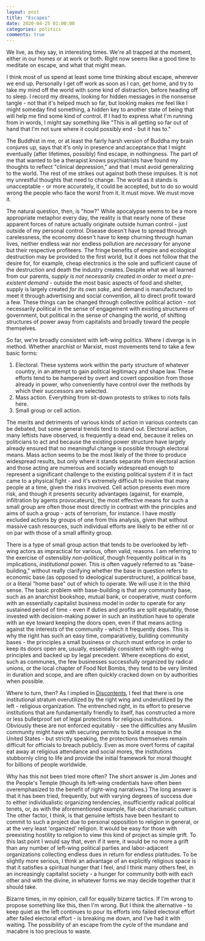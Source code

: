 ```yaml
---
layout: post
title: "Escapes"
date: 2020-04-25 01:00:00
categories: politics
comments: true
---
```

We live, as they say, in interesting times. We're all trapped at the moment, either in our homes or at work or both. Right now seems like a good time to meditate on escape, and what that might mean.

I think most of us spend at least some time thinking about escape, wherever we end up. Personally I get off work as soon as I can, get home, and try to take my mind off the world with some kind of distraction, before heading off to sleep. I record my dreams, looking for hidden messages in the nonsense tangle - not that it's helped much so far, but looking makes me feel like I might someday find something, a hidden key to another state of being that will help me find some kind of control. If I had to express what I'm running from in words, I might say something like "This is all getting so far out of hand that I'm not sure where it could possibly end - but it has to."

The Buddhist in me, or at least the fairly harsh version of Buddha my brain conjures up, says that it's only in presence and acceptance that I might eventually (after lifetimes, possibly) find escape, in nothingness. The part of me that wanted to be a therapist knows psychiatrists have found my thoughts to reflect "clinical depression," and that I must avoid generalizing to the world. The rest of me strikes out against both these impulses. It is not my unrestful thoughts that need to change. The world as it stands is unacceptable - or more accurately, it could be accepted, but to do so would wrong the people who face the worst from it. It must move. We must move it.

The natural question, then, is "how?" While apocalypse seems to be a more appropriate metaphor every day, the reality is that nearly none of these apparent forces of nature actually originate outside human control - just outside of my personal control. Disease doesn't have to spread through carelessness, the economy doesn't have to keep churning through human lives, neither endless war nor endless pollution are *necessary* for anyone but their respective profiteers. The fringe benefits of empire and ecological destruction may be provided to the first world, but it does not follow that the desire for, for example, cheap electronics is the sole and sufficient cause of the destruction and death the industry creates. Despite what we all learned from our parents, *supply is not necessarily created in order to meet a pre-existent demand* - outside the most basic aspects of food and shelter, supply is largely created *for its own sake*, and demand is manufactured to meet it through advertising and social convention, all to direct profit toward a few. These things can be changed through collective political action - not necessarily political in the sense of engagement with existing structures of government, but political in the sense of changing the world, of shifting structures of power away from capitalists and broadly toward the people themselves.

So far, we're broadly consistent with left-wing politics. Where I diverge is in method. Whether anarchist or Marxist, most movements tend to take a few basic forms:

1. Electoral. These systems work within the party structure of whatever country, in an attempt to gain political legitimacy and shape law. These efforts tend to be hampered by overt and covert opposition from those already in power, who conveniently have control over the methods by which their successors are selected.
2. Mass action. Everything from sit-down protests to strikes to riots falls here.
3. Small group or cell action.

The merits and detriments of various kinds of action in various contexts can be debated, but some general trends tend to stand out. Electoral action, many leftists have observed, is frequently a dead end, because it relies on politicians to act and because the existing power structure have largely already ensured that no meaningful change is possible through electoral means. Mass action seems to be the most likely of the three to produce widespread results, but only where it stands separate from electoral action and those acting are numerous and socially widespread enough to represent a significant challenge to the existing political system if it in fact came to a physical fight - and it's extremely difficult to involve that many people at a time, given the risks involved. Cell action presents even more risk, and though it presents security advantages (against, for example, infiltration by agents provocateurs), the most effective means for such a small group are often those most directly in contrast with the principles and aims of such a group - acts of terrorism, for instance. I have mostly excluded actions by groups of one from this analysis, given that without massive cash resources, such individual efforts are likely to be either nil or on par with those of a small affinity group.

There is a type of small group action that tends to be overlooked by left-wing actors as impractical for various, often valid, reasons. I am referring to the exercise of ostensibly *non-political*, though frequently political in its implications, *institutional* power. This is often vaguely referred to as "base-building," without really clarifying whether the base in question refers to economic base (as opposed to ideological superstructure), a political base, or a literal "home base" out of which to operate. We will use it in the third sense. The basic problem with base-building is that any community base, such as an anarchist bookshop, mutual bank, or cooperative, must conform with an essentially capitalist business model in order to operate for any sustained period of time - even if duties and profits are split equitably, those invested with decision-making power in such an institution have to operate with an eye toward keeping the doors open, even if that means acting against the interests of the community - which it frequently does. This is why the right has such an easy time, comparatively, building community bases - the principles a small business or church must enforce in order to keep its doors open are, usually, essentially consistent with right-wing principles and backed up by legal precedent. Where exceptions do exist, such as communes, the few businesses successfully organized by radical unions, or the local chapter of Food Not Bombs, they tend to be very limited in duration and scope, and are often quickly cracked down on by authorities when possible.

Where to turn, then? As I implied in [Discontents](https://apisashla.com/religion/2020/04/15/discontents.html), I feel that there is one institutional stratum overutilized by the right wing and underutilized by the left - religious organization. The entrenched right, in its effort to preserve institutions that are fundamentally friendly to itself, has constructed a more or less bulletproof set of legal protections for religious institutions. Obviously these are not enforced equitably - see the difficulties any Muslim community might have with securing permits to build a mosque in the United States - but strictly speaking, the protections themselves remain difficult for officials to breach publicly. Even as more overt forms of capital eat away at religious attendance and social mores, the institutions stubbornly cling to life and provide the initial framework for moral thought for billions of people worldwide.

Why has this not been tried more often? The short answer is Jim Jones and the People's Temple (though its left-wing credentials have often been overemphasized to the benefit of right-wing narratives.) The long answer is that it has been tried, frequently, but with varying degrees of success due to either individualistic organizing tendencies, insufficiently radical political tenets, or, as with the aforementioned example, flat-out charismatic cultism. The other factor, I think, is that genuine leftists have been hesitant to commit to such a project due to personal opposition to religion in general, or at the very least 'organized' religion. It would be easy for those with preexisting hostility to religion to view this kind of project as simple grift. To this last point I would say that, even if it were, it would be no more a grift than any number of left-wing political parties and labor-adjacent organizations collecting endless dues in return for endless platitudes. To be slightly more serious, I think an advantage of an explicitly religious space is that it satisfies a spiritual hunger that I feel, and I think many others feel, in an increasingly capitalist society - a hunger for community both with each other and with the divine, in whatever forms we may decide together that it should take.

Bizarre times, in my opinion, call for equally bizarre tactics. If I'm wrong to propose something like this, then I'm wrong. But I think the alternative - to keep quiet as the left continues to pour its efforts into failed electoral effort after failed electoral effort - is breaking me down, and I've had it with waiting. The possibility of an escape from the cycle of the mundane and macabre is too precious to waste.
